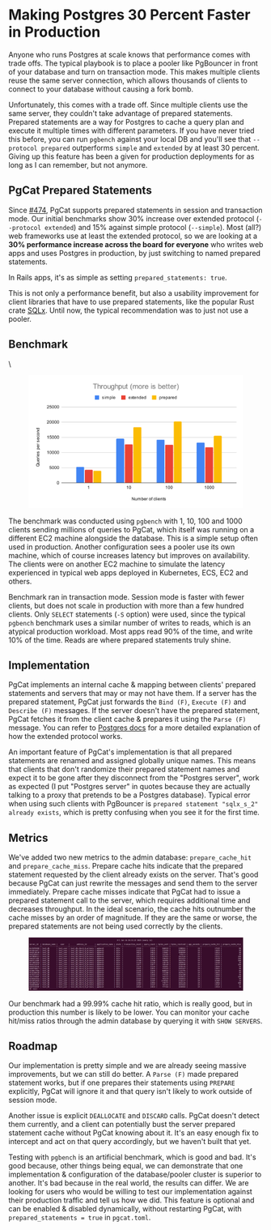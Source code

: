 # Making Postgres 30 Percent Faster in Production

Anyone who runs Postgres at scale knows that performance comes with trade offs. The typical playbook is to place a pooler like PgBouncer in front of your database and turn on transaction mode. This makes multiple clients reuse the same server connection, which allows thousands of clients to connect to your database without causing a fork bomb.

Unfortunately, this comes with a trade off. Since multiple clients use the same server, they couldn't take advantage of prepared statements. Prepared statements are a way for Postgres to cache a query plan and execute it multiple times with different parameters. If you have never tried this before, you can run `pgbench` against your local DB and you'll see that `--protocol prepared` outperforms `simple` and `extended` by at least 30 percent. Giving up this feature has been a given for production deployments for as long as I can remember, but not anymore.

## PgCat Prepared Statements

Since [#474](https://github.com/postgresml/pgcat/pull/474), PgCat supports prepared statements in session and transaction mode. Our initial benchmarks show 30% increase over extended protocol (`--protocol extended`) and 15% against simple protocol (`--simple`). Most (all?) web frameworks use at least the extended protocol, so we are looking at a **30% performance increase across the board for everyone** who writes web apps and uses Postgres in production, by just switching to named prepared statements.

In Rails apps, it's as simple as setting `prepared_statements: true`.

This is not only a performance benefit, but also a usability improvement for client libraries that have to use prepared statements, like the popular Rust crate [SQLx](https://github.com/launchbadge/sqlx). Until now, the typical recommendation was to just not use a pooler.

## Benchmark

\\

<figure><img src="../../.gitbook/assets/pgcat_prepared_throughput.svg" alt=""><figcaption></figcaption></figure>

The benchmark was conducted using `pgbench` with 1, 10, 100 and 1000 clients sending millions of queries to PgCat, which itself was running on a different EC2 machine alongside the database. This is a simple setup often used in production. Another configuration sees a pooler use its own machine, which of course increases latency but improves on availability. The clients were on another EC2 machine to simulate the latency experienced in typical web apps deployed in Kubernetes, ECS, EC2 and others.

Benchmark ran in transaction mode. Session mode is faster with fewer clients, but does not scale in production with more than a few hundred clients. Only `SELECT` statements (`-S` option) were used, since the typical `pgbench` benchmark uses a similar number of writes to reads, which is an atypical production workload. Most apps read 90% of the time, and write 10% of the time. Reads are where prepared statements truly shine.

## Implementation

PgCat implements an internal cache & mapping between clients' prepared statements and servers that may or may not have them. If a server has the prepared statement, PgCat just forwards the `Bind (F)`, `Execute (F)` and `Describe (F)` messages. If the server doesn't have the prepared statement, PgCat fetches it from the client cache & prepares it using the `Parse (F)` message. You can refer to [Postgres docs](https://www.postgresql.org/docs/current/protocol-flow.html) for a more detailed explanation of how the extended protocol works.

An important feature of PgCat's implementation is that all prepared statements are renamed and assigned globally unique names. This means that clients that don't randomize their prepared statement names and expect it to be gone after they disconnect from the "Postgres server", work as expected (I put "Postgres server" in quotes because they are actually talking to a proxy that pretends to be a Postgres database). Typical error when using such clients with PgBouncer is `prepared statement "sqlx_s_2" already exists`, which is pretty confusing when you see it for the first time.

## Metrics

We've added two new metrics to the admin database: `prepare_cache_hit` and `prepare_cache_miss`. Prepare cache hits indicate that the prepared statement requested by the client already exists on the server. That's good because PgCat can just rewrite the messages and send them to the server immediately. Prepare cache misses indicate that PgCat had to issue a prepared statement call to the server, which requires additional time and decreases throughput. In the ideal scenario, the cache hits outnumber the cache misses by an order of magnitude. If they are the same or worse, the prepared statements are not being used correctly by the clients.

<figure><img src="../../.gitbook/assets/pgcat_cache_hits_misses.webp" alt=""><figcaption></figcaption></figure>

Our benchmark had a 99.99% cache hit ratio, which is really good, but in production this number is likely to be lower. You can monitor your cache hit/miss ratios through the admin database by querying it with `SHOW SERVERS`.

## Roadmap

Our implementation is pretty simple and we are already seeing massive improvements, but we can still do better. A `Parse (F)` made prepared statement works, but if one prepares their statements using `PREPARE` explicitly, PgCat will ignore it and that query isn't likely to work outside of session mode.

Another issue is explicit `DEALLOCATE` and `DISCARD` calls. PgCat doesn't detect them currently, and a client can potentially bust the server prepared statement cache without PgCat knowing about it. It's an easy enough fix to intercept and act on that query accordingly, but we haven't built that yet.

Testing with `pgbench` is an artificial benchmark, which is good and bad. It's good because, other things being equal, we can demonstrate that one implementation & configuration of the database/pooler cluster is superior to another. It's bad because in the real world, the results can differ. We are looking for users who would be willing to test our implementation against their production traffic and tell us how we did. This feature is optional and can be enabled & disabled dynamically, without restarting PgCat, with `prepared_statements = true` in `pgcat.toml`.
